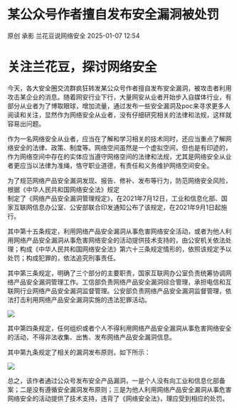 #  某公众号作者擅自发布安全漏洞被处罚   
原创 承影  兰花豆说网络安全   2025-01-07 12:54  
  
# 关注兰花豆，探讨网络安全  
  
  
今天，各大安全圈交流群疯狂转发某公众号作者擅自发布安全漏洞，被攻击者利用攻击某企业的消息。随着网安行业下行，大量网安从业者开始步入自媒体行业，有部分从业者为了博取眼球，增加流量，通过发布一些安全漏洞及poc来寻求更多人阅读和关注，显然作为网络安全从业者，没有仔细研究相关的法律和法规，这样就容易出问题。  
  
作为一名网络安全从业者，应当在了解和学习相关的技术同时，还应当重点了解网络安全的法律、政策、制度等。网络空间虽然是一个虚拟空间，但也是有印迹的，作为网络空间中存在的实体应当遵守网络空间的法律和法规，尤其是网络安全从业者更应当以法律为准绳，恪守职业道德，有责任和义务维护网络空间安全。  
  
为了规范网络产品安全漏洞发现、报告、修补、发布等行为，防范网络安全风险，根据《中华人民共和国网络安全法》规定  
制定了《网络产品安全漏洞管理规定》，在2021年7月12日，工业和信息化部、国家互联网信息办公室、公安部联合印发通知公布了该规定，在2021年9月1日起施行。  
  
其中第十五条规定，利用网络产品安全漏洞从事危害网络安全活动，或者为他人利用网络产品安全漏洞从事危害网络安全的活动提供技术支持的，由公安机关依法处理；构成《中华人民共和国网络安全法》第六十三条规定情形的，依照该规定予以处罚；构成犯罪的，依法追究刑事责任。  
  
其中第三条规定，明确了三个部分的主要职责，国家互联网办公室负责统筹协调网络产品安全漏洞管理工作。工信部负责网络产品安全漏洞综合管理，承担电信和互联网行业网络产品安全漏洞监督管理。公安部负责网络产品安全漏洞监督管理，依法打击利用网络产品安全漏洞实施的违法犯罪活动。  
  
![](https://mmbiz.qpic.cn/sz_mmbiz_png/AiaxibnzDXa1YRcKSBic5OESbibibr4erhRzoQQbHSn44iaz7aFdSHQ8uZxDHQ1exFVrEnslSwc1ah8xTVicJWl3DxLVQ/640?wx_fmt=png&from=appmsg "")  
  
其中第四条规定，任何组织或者个人不得利用网络产品安全漏洞从事危害网络安全的活动，不得非法收集、出售、发布网络产品安全漏洞信息。  
  
其中第九条规定了相关的漏洞发布原则，如下所示：  
  
![](https://mmbiz.qpic.cn/sz_mmbiz_png/AiaxibnzDXa1YRcKSBic5OESbibibr4erhRzo59stoST94l8fJM796t2LAITHZS7MxndEk2164eibRiaKDr7Fyu7kT96Q/640?wx_fmt=png&from=appmsg "")  
  
总之，该作者通过公众号发布安全产品漏洞，一是个人没有向工业和信息化部备案；二是没有遵循安全漏洞发布原则；三是为他人利用网络产品安全漏洞从事危害网络安全的活动提供了技术支持，违背了《网络安全法》，理应受到相应的处罚。  
  
  
